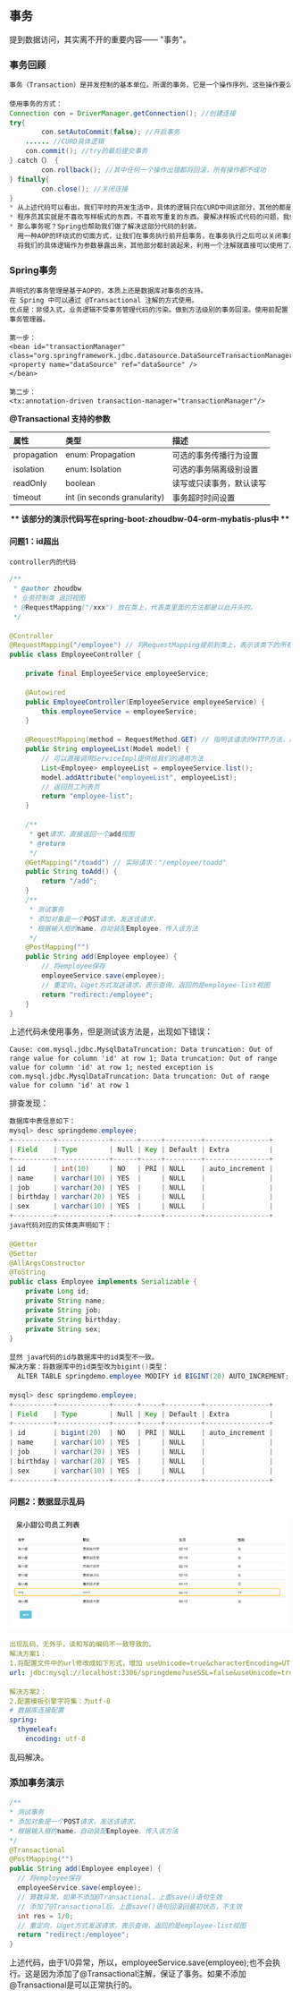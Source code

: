 ## 事务

提到数据访问，其实离不开的重要内容—— "事务"。

### 事务回顾

```java
事务（Transaction）是并发控制的基本单位。所谓的事务，它是一个操作序列，这些操作要么都执行，要么都不执行，它是一个不可分割的工作单位。它保证了用户操作的原子性 ( Atomicity )、一致性 ( Consistency )、隔离性 ( Isolation ) 和持久性 ( Durabilily )。 

使用事务的方式：
Connection con = DriverManager.getConnection(); //创建连接 
try{
		con.setAutoCommit(false); //开启事务
    ...... //CURD具体逻辑
    con.commit(); //try的最后提交事务 
} catch（） { 
		con.rollback(); //其中任何一个操作出错都将回滚，所有操作都不成功 
} finally{ 
		con.close(); //关闭连接 
}
* 从上述代码可以看出，我们平时的开发生活中，具体的逻辑只在CURD中间这部分，其他的都是固定的样板代码。
* 程序员其实就是不喜欢写样板式的东西，不喜欢写重复的东西。要解决样板式代码的问题，我们有Lombok、Mybatis插件。
* 那么事务呢？Spring也帮助我们做了解决这部分代码的封装。
  用一种AOP的环绕式的切面方式，让我们在事务执行前开启事务，在事务执行之后可以关闭事务，在出现异常的时候可以回滚。
  将我们的具体逻辑作为参数暴露出来，其他部分都封装起来，利用一个注解就直接可以使用了。这个注解是@Transactional
```

### Spring事务

```
声明式的事务管理是基于AOP的，本质上还是数据库对事务的支持。 
在 Spring 中可以通过 @Transactional 注解的方式使用。
优点是：非侵入式，业务逻辑不受事务管理代码的污染。做到方法级别的事务回滚。使用前配置事务管理器。  

第一步：
<bean id="transactionManager" class="org.springframework.jdbc.datasource.DataSourceTransactionManager"> 				<property name="dataSource" ref="dataSource" /> 
</bean> 

第二步： 
<tx:annotation-driven transaction-manager="transactionManager"/> 
```

**@Transactional 支持的参数**

| 属性        | 类型                         | 描述                     |
| :---------- | :--------------------------- | :----------------------- |
| propagation | enum: Propagation            | 可选的事务传播行为设置   |
| isolation   | enum: Isolation              | 可选的事务隔离级别设置   |
| readOnly    | boolean                      | 读写或只读事务，默认读写 |
| timeout     | int (in seconds granularity) | 事务超时时间设置         |

<div align='center' style='font-weight:bold'>** 该部分的演示代码写在spring-boot-zhoudbw-04-orm-mybatis-plus中 **</div>

#### 问题1：id超出

`controller内的代码`

```java
/**
 * @author zhoudbw
 * 业务控制类 返回视图
 * @RequestMapping("/xxx") 放在类上，代表类里面的方法都是以此开头的。
 */

@Controller
@RequestMapping("/employee") // 将RequestMapping提前到类上，表示该类下的所有请求方法都是以employee开头的
public class EmployeeController {

    private final EmployeeService employeeService;

    @Autowired
    public EmployeeController(EmployeeService employeeService) {
        this.employeeService = employeeService;
    }

    @RequestMapping(method = RequestMethod.GET) // 指明该请求的HTTP方法，用于确定该请求的作用，不指定默认也是GET <=> @GetMapping
    public String employeeList(Model model) {
        // 可以直接调用ServiceImpl提供给我们的通用方法
        List<Employee> employeeList = employeeService.list();
        model.addAttribute("employeeList", employeeList);
        // 返回员工列表页
        return "employee-list";
    }

    /**
     * get请求，直接返回一个add视图
     * @return
     */
    @GetMapping("/toadd") // 实际请求："/employee/toadd"
    public String toAdd() {
        return "/add";
    }
    /**
     * 测试事务
     * 添加对象是一个POST请求，发送该请求，
     * 根据输入框的name，自动装配Employee，传入该方法
     */
    @PostMapping("")
    public String add(Employee employee) {
        // 将employee保存
        employeeService.save(employee);
        // 重定向，以get方式发送请求，表示查询，返回的是employee-list视图
        return "redirect:/employee";
    }
}
```

上述代码未使用事务，但是测试该方法是，出现如下错误：

```error
Cause: com.mysql.jdbc.MysqlDataTruncation: Data truncation: Out of range value for column 'id' at row 1; Data truncation: Out of range value for column 'id' at row 1; nested exception is com.mysql.jdbc.MysqlDataTruncation: Data truncation: Out of range value for column 'id' at row 1
```

排查发现：

```java
数据库中表信息如下：
mysql> desc springdemo.employee;
+----------+-------------+------+-----+---------+----------------+
| Field    | Type        | Null | Key | Default | Extra          |
+----------+-------------+------+-----+---------+----------------+
| id       | int(10)     | NO   | PRI | NULL    | auto_increment |
| name     | varchar(10) | YES  |     | NULL    |                |
| job      | varchar(20) | YES  |     | NULL    |                |
| birthday | varchar(20) | YES  |     | NULL    |                |
| sex      | varchar(10) | YES  |     | NULL    |                |
+----------+-------------+------+-----+---------+----------------+
java代码对应的实体类声明如下：

@Getter
@Setter
@AllArgsConstructor
@ToString
public class Employee implements Serializable {
    private Long id;
    private String name;
    private String job;
    private String birthday;
    private String sex;
}

显然 java代码的id与数据库中的id类型不一致。
解决方案：将数据库中的id类型改为bigint()类型：
  ALTER TABLE springdemo.employee MODIFY id BIGINT(20) AUTO_INCREMENT; 

mysql> desc springdemo.employee;
+----------+-------------+------+-----+---------+----------------+
| Field    | Type        | Null | Key | Default | Extra          |
+----------+-------------+------+-----+---------+----------------+
| id       | bigint(20)  | NO   | PRI | NULL    | auto_increment |
| name     | varchar(10) | YES  |     | NULL    |                |
| job      | varchar(20) | YES  |     | NULL    |                |
| birthday | varchar(20) | YES  |     | NULL    |                |
| sex      | varchar(10) | YES  |     | NULL    |                |
+----------+-------------+------+-----+---------+----------------+
```

#### 问题2：数据显示乱码

![image-20210811194624921](readme3/image-20210811194624921.png)

```yaml
出现乱码，无外乎，读和写的编码不一致导致的。
解决方案1：
1.将配置文件中的url修改成如下形式，增加 useUnicode=true&characterEncoding=UTF-8
url: jdbc:mysql://localhost:3306/springdemo?useSSL=false&useUnicode=true&characterEncoding=UTF-8

解决方案2：
2.配置模板引擎字符集：为utf-8
# 数据库连接配置
spring:
  thymeleaf:
    encoding: utf-8
```

乱码解决。

### 添加事务演示

```java
/**
* 测试事务
* 添加对象是一个POST请求，发送该请求，
* 根据输入框的name，自动装配Employee，传入该方法
*/
@Transactional
@PostMapping("")
public String add(Employee employee) {
  // 将employee保存
  employeeService.save(employee);
  // 算数异常，如果不添加@Transactional，上面save()语句生效
  // 添加了@Transactional后，上面save()语句回滚回最初状态，不生效
  int res = 1/0;
  // 重定向，以get方式发送请求，表示查询，返回的是employee-list视图
  return "redirect:/employee";
}
```

上述代码，由于1/0异常，所以，employeeService.save(employee);也不会执行。这是因为添加了@Transactional注解，保证了事务。如果不添加@Transactional是可以正常执行的。 